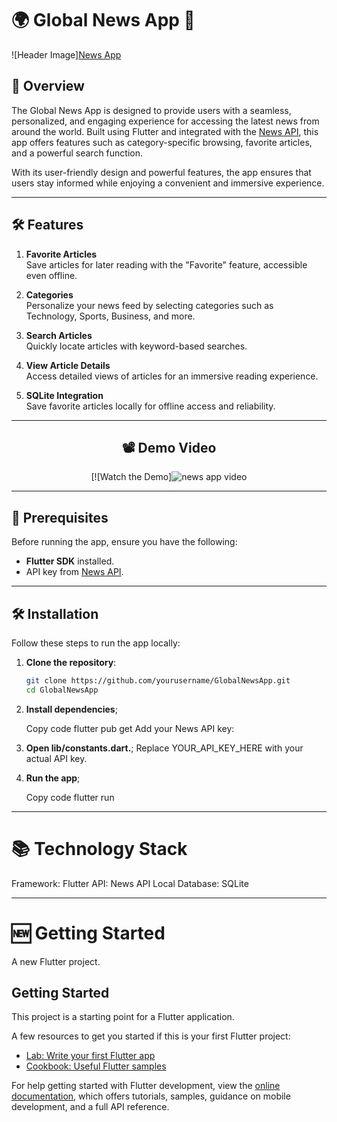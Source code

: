 # 🌍 Global News App 📰

![Header Image][News App](https://github.com/user-attachments/assets/7c0bc370-1d9c-4247-b477-626aa32b61bb)

## 🚀 Overview  
The Global News App is designed to provide users with a seamless, personalized, and engaging experience for accessing the latest news from around the world. Built using Flutter and integrated with the [News API](https://newsapi.org/), this app offers features such as category-specific browsing, favorite articles, and a powerful search function.

With its user-friendly design and powerful features, the app ensures that users stay informed while enjoying a convenient and immersive experience.

---

## 🛠️ Features  

1. **Favorite Articles**  
   Save articles for later reading with the "Favorite" feature, accessible even offline.  

2. **Categories**  
   Personalize your news feed by selecting categories such as Technology, Sports, Business, and more.  

3. **Search Articles**  
   Quickly locate articles with keyword-based searches.

4. **View Article Details**  
   Access detailed views of articles for an immersive reading experience.  

5. **SQLite Integration**  
   Save favorite articles locally for offline access and reliability.  

---

<div align="center">

## 📽️ Demo Video  

[![Watch the Demo]![news app video](https://github.com/user-attachments/assets/62f7ddd7-872d-4fb9-a5b5-0f0a60c18aad)

</div>

---

## 🛑 Prerequisites  

Before running the app, ensure you have the following:  
- **Flutter SDK** installed.  
- API key from [News API](https://newsapi.org/).  

---

## 🛠️ Installation  

Follow these steps to run the app locally:  

1. **Clone the repository**:  
   ```bash
   git clone https://github.com/yourusername/GlobalNewsApp.git
   cd GlobalNewsApp
2. **Install dependencies**;

   Copy code
   flutter pub get
   Add your News API key:

3. **Open lib/constants.dart.**;
   Replace YOUR_API_KEY_HERE with your actual API key.

4. **Run the app**;
   
   Copy code
   flutter run

---

# 📚 Technology Stack

Framework: Flutter
API: News API
Local Database: SQLite

---

# 🆕 Getting Started

A new Flutter project.

## Getting Started

This project is a starting point for a Flutter application.

A few resources to get you started if this is your first Flutter project:

- [Lab: Write your first Flutter app](https://docs.flutter.dev/get-started/codelab)
- [Cookbook: Useful Flutter samples](https://docs.flutter.dev/cookbook)

For help getting started with Flutter development, view the
[online documentation](https://docs.flutter.dev/), which offers tutorials,
samples, guidance on mobile development, and a full API reference.
